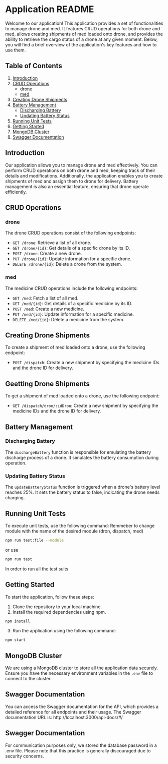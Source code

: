 # Application README

Welcome to our application! This application provides a set of functionalities to manage drone and med. It features CRUD operations for both drone and med, allows creating shipments of med loaded onto drone, and provides the ability to retrieve the cargo status of a drone at any given moment. Below, you will find a brief overview of the application's key features and how to use them.

## Table of Contents

1. [Introduction](#introduction)
2. [CRUD Operations](#crud-operations)
   - [drone](#drone)
   - [med](#med)
3. [Creating Drone Shipments](#creating-drone-shipments)
4. [Battery Management](#battery-management)
   - [Discharging Battery](#discharging-battery)
   - [Updating Battery Status](#updating-battery-status)
5. [Running Unit Tests](#running-unit-tests)
6. [Getting Started](#getting-started)
7. [MongoDB Cluster](#mongodb-cluster)
8. [Swagger Documentation](#swagger-documentation)

## Introduction

Our application allows you to manage drone and med effectively. You can perform CRUD operations on both drone and med, keeping track of their details and modifications. Additionally, the application enables you to create shipments of med and assign them to drone for delivery. Battery management is also an essential feature, ensuring that drone operate efficiently.

## CRUD Operations

### drone

The drone CRUD operations consist of the following endpoints:

- `GET /drone`: Retrieve a list of all drone.
- `GET /drone/{id}`: Get details of a specific drone by its ID.
- `POST /drone`: Create a new drone.
- `PUT /drone/{id}`: Update information for a specific drone.
- `DELETE /drone/{id}`: Delete a drone from the system.

### med

The medicine CRUD operations include the following endpoints:

- `GET /med`: Fetch a list of all med.
- `GET /med/{id}`: Get details of a specific medicine by its ID.
- `POST /med`: Create a new medicine.
- `PUT /med/{id}`: Update information for a specific medicine.
- `DELETE /med/{id}`: Delete a medicine from the system.

## Creating Drone Shipments

To create a shipment of med loaded onto a drone, use the following endpoint:

- `POST /dispatch`: Create a new shipment by specifying the medicine IDs and the drone ID for delivery.

## Geetting Drone Shipments

To get a shipment of med loaded onto a drone, use the following endpoint:

- `GET /dispatch/dron/:idDron`: Create a new shipment by specifying the medicine IDs and the drone ID for delivery.

## Battery Management

### Discharging Battery

The `dischargeBattery` function is responsible for emulating the battery discharge process of a drone. It simulates the battery consumption during operation.

### Updating Battery Status

The `updateBatteryStatus` function is triggered when a drone's battery level reaches 25%. It sets the battery status to false, indicating the drone needs charging.

## Running Unit Tests

To execute unit tests, use the following command:
Remmeber to change module with the name of the desired module (dron, dispatch, med)

```bash
npm run test:file --module
```
or use

```bash
npm run test
```

In order to run all the test suits

## Getting Started

To start the application, follow these steps:

1. Clone the repository to your local machine.
2. Install the required dependencies using npm.

```bash
npm install
```

3. Run the application using the following command:

```bash
npm start
```

## MongoDB Cluster

We are using a MongoDB cluster to store all the application data securely. Ensure you have the necessary environment variables in the `.env` file to connect to the cluster.

## Swagger Documentation

You can access the Swagger documentation for the API, which provides a detailed reference for all endpoints and their usage. The Swagger documentation URL is: http://localhost:3000/api-docs/#/

## Swagger Documentation

For communication purposes only, we stored the database password in a .env file. Please note that this practice is generally discouraged due to security concerns.


